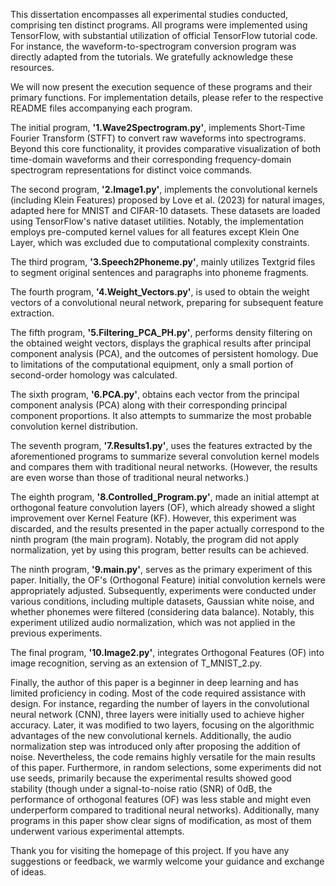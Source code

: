 This dissertation encompasses all experimental studies conducted, comprising ten distinct programs. 
All programs were implemented using TensorFlow, with substantial utilization of official TensorFlow tutorial code. 
For instance, the waveform-to-spectrogram conversion program was directly adapted from the tutorials. 
We gratefully acknowledge these resources.

We will now present the execution sequence of these programs and their primary functions. 
For implementation details, please refer to the respective README files accompanying each program. 

The initial program, **'1.Wave2Spectrogram.py'**, implements Short-Time Fourier Transform (STFT) to convert raw waveforms into spectrograms. 
Beyond this core functionality, it provides comparative visualization of both time-domain waveforms and their corresponding frequency-domain spectrogram representations for distinct voice commands. 

The second program, **'2.Image1.py'**, implements the convolutional kernels (including Klein Features) proposed by Love et al. (2023) for natural images, adapted here for MNIST and CIFAR-10 datasets. 
These datasets are loaded using TensorFlow's native dataset utilities. 
Notably, the implementation employs pre-computed kernel values for all features except Klein One Layer, which was excluded due to computational complexity constraints. 

The third program, **'3.Speech2Phoneme.py'**, mainly utilizes Textgrid files to segment original sentences and paragraphs into phoneme fragments.

The fourth program, **'4.Weight_Vectors.py'**, is used to obtain the weight vectors of a convolutional neural network, preparing for subsequent feature extraction. 

The fifth program, **'5.Filtering_PCA_PH.py'**, performs density filtering on the obtained weight vectors, displays the graphical results after principal component analysis (PCA), and the outcomes of persistent homology. 
Due to limitations of the computational equipment, only a small portion of second-order homology was calculated. 

The sixth program, **'6.PCA.py'**, obtains each vector from the principal component analysis (PCA) along with their corresponding principal component proportions. 
It also attempts to summarize the most probable convolution kernel distribution.

The seventh program, **'7.Results1.py'**, uses the features extracted by the aforementioned programs to summarize several convolution kernel models and compares them with traditional neural networks. 
(However, the results are even worse than those of traditional neural networks.)

The eighth program, **'8.Controlled_Program.py'**, made an initial attempt at orthogonal feature convolution layers (OF), which already showed a slight improvement over Kernel Feature (KF). 
However, this experiment was discarded, and the results presented in the paper actually correspond to the ninth program (the main program). 
Notably, the program did not apply normalization, yet by using this program, better results can be achieved. 

The ninth program, **'9.main.py'**, serves as the primary experiment of this paper. 
Initially, the OF's (Orthogonal Feature) initial convolution kernels were appropriately adjusted. 
Subsequently, experiments were conducted under various conditions, including multiple datasets, Gaussian white noise, and whether phonemes were filtered (considering data balance). Notably, this experiment utilized audio normalization, which was not applied in the previous experiments. 

The final program, **'10.Image2.py'**, integrates Orthogonal Features (OF) into image recognition, serving as an extension of T_MNIST_2.py. 

Finally, the author of this paper is a beginner in deep learning and has limited proficiency in coding. 
Most of the code required assistance with design. 
For instance, regarding the number of layers in the convolutional neural network (CNN), three layers were initially used to achieve higher accuracy. 
Later, it was modified to two layers, focusing on the algorithmic advantages of the new convolutional kernels. 
Additionally, the audio normalization step was introduced only after proposing the addition of noise. 
Nevertheless, the code remains highly versatile for the main results of this paper. 
Furthermore, in random selections, some experiments did not use seeds, primarily because the experimental results showed good stability (though under a signal-to-noise ratio (SNR) of 0dB, the performance of orthogonal features (OF) was less stable and might even underperform compared to traditional neural networks). 
Additionally, many programs in this paper show clear signs of modification, as most of them underwent various experimental attempts. 

Thank you for visiting the homepage of this project. If you have any suggestions or feedback, we warmly welcome your guidance and exchange of ideas. 
